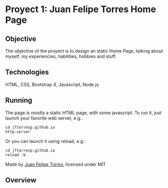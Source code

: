 # Proyect 1: Juan Felipe Torres Home Page
## Objective <br>
The objective of the proyect is to design an static Home Page, talking about myself, my experiencies, habilities, hobbies and stuff. <br>
## Technologies <br>
HTML, CSS, Bootstrap 4, Javascript, Node.js.
## Running

The page is mostly a static HTML page, with some javascript. To run it, just launch your favorite web server, e.g.:
 
 ```
 cd jftorresp.github.io
 http-server`
 ```
 
 Or you can launch it using reload, e.g.:
 
 ```
 cd jftorresp.github.io
 reload -b
 ```
  
 Made by [Juan Felipe Torres](jftorresp.github.io), licensed under MIT
 

## Overview

